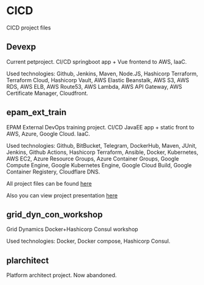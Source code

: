 # CICD
CICD project files

## Devexp

Current petproject. CI/CD springboot app + Vue frontend to AWS, IaaC.

Used technologies: Github, Jenkins, Maven, Node.JS, Hashicorp Terraform, Terraform Cloud, Hashicorp Vault, AWS Elastic Beanstalk, AWS S3, AWS RDS, AWS ELB, AWS Route53, AWS Lambda, AWS API Gateway, AWS Certificate Manager, Cloudfront.

## epam_ext_train

EPAM External DevOps training project. CI/CD JavaEE app + static front to AWS, Azure, Google Cloud. IaaC.

Used technologies: Github, BitBucket, Telegram, DockerHub, Maven, JUnit, Jenkins, Github Actions, Hashicorp Terraform, Ansible, Docker, Kubernetes, AWS EC2, Azure Resource Groups, Azure Container Groups, Google Compute Engine, Google Kubernetes Engine, Google Cloud Build, Google Container  Registery, Cloudflare DNS.

All project files can be found [here](https://github.com/Ihor-Porokhnia/CICD_mirror)

Also you can view project presentation [here](https://github.com/Ihor-Porokhnia/CICD_mirror/blob/master/Presentation.pdf)

## grid_dyn_con_workshop

Grid Dynamics Docker+Hashicorp Consul workshop

Used technologies: Docker, Docker compose, Hashicorp Consul.

## plarchitect

Platform architect project. Now abandoned.
